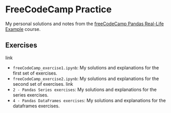# FreeCodeCamp Practice

My personal solutions and notes from the [freeCodeCamp Pandas Real-Life Example](https://github.com/ine-rmotr-curriculum/FreeCodeCamp-Pandas-Real-Life-Example) course.

## Exercises

link
- `freeCodeCamp_exercise1.ipynb`: My solutions and explanations for the first set of exercises.
- `freeCodeCamp_exercise2.ipynb`: My solutions and explanations for the second set of exercises.
link
- `2 - Pandas Series exercises`: My solutions and explanations for the series exercises.
- `4 - Pandas DataFrames exercises`: My solutions and explanations for the dataframes exercises.

